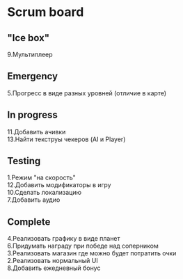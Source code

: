 # Scrum board

"Ice box"
--------------------- 
9.Мультиплеер  

Emergency
---------------------
5.Прогресс в виде разных уровней (отличие в карте)  

In progress
---------------------
11.Добавить ачивки  
13.Найти текструы чекеров (AI и Player)  

Testing
---------------------
1.Режим "на скорость"  
12.Добавить модификаторы в игру  
10.Сделать локализацию  
7.Добавить аудио  

Complete
---------------------
4.Реализовать графику в виде планет  
6.Придумать награду при победе над соперником  
3.Реализовать магазин где можно будет потратить очки  
2.Реализовать нормальный UI  
8.Добавить ежедневный бонус  
